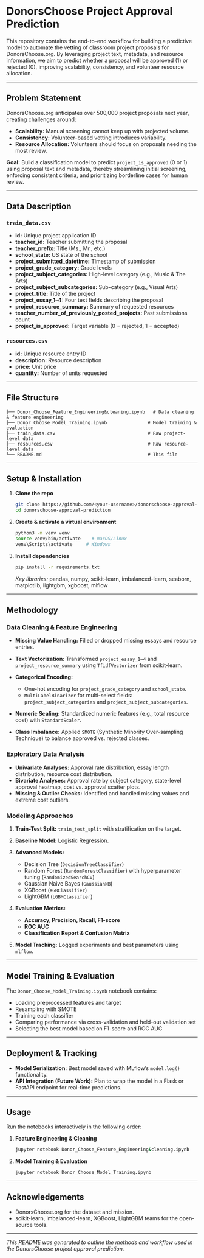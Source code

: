 
# DonorsChoose Project Approval Prediction

This repository contains the end-to-end workflow for building a predictive model to automate the vetting of classroom project proposals for DonorsChoose.org. By leveraging project text, metadata, and resource information, we aim to predict whether a proposal will be approved (1) or rejected (0), improving scalability, consistency, and volunteer resource allocation.



---

## Problem Statement

DonorsChoose.org anticipates over 500,000 project proposals next year, creating challenges around:

* **Scalability:** Manual screening cannot keep up with projected volume.
* **Consistency:** Volunteer-based vetting introduces variability.
* **Resource Allocation:** Volunteers should focus on proposals needing the most review.

**Goal:** Build a classification model to predict `project_is_approved` (0 or 1) using proposal text and metadata, thereby streamlining initial screening, enforcing consistent criteria, and prioritizing borderline cases for human review.

---

## Data Description

### `train_data.csv`

* **id:** Unique project application ID
* **teacher\_id:** Teacher submitting the proposal
* **teacher\_prefix:** Title (Ms., Mr., etc.)
* **school\_state:** US state of the school
* **project\_submitted\_datetime:** Timestamp of submission
* **project\_grade\_category:** Grade levels
* **project\_subject\_categories:** High-level category (e.g., Music & The Arts)
* **project\_subject\_subcategories:** Sub-category (e.g., Visual Arts)
* **project\_title:** Title of the project
* **project\_essay\_1`–`4:** Four text fields describing the proposal
* **project\_resource\_summary:** Summary of requested resources
* **teacher\_number\_of\_previously\_posted\_projects:** Past submissions count
* **project\_is\_approved:** Target variable (0 = rejected, 1 = accepted)

### `resources.csv`

* **id:** Unique resource entry ID
* **description:** Resource description
* **price:** Unit price
* **quantity:** Number of units requested

---

## File Structure

```
├── Donor_Choose_Feature_Engineering&cleaning.ipynb   # Data cleaning & feature engineering
├── Donor_Choose_Model_Training.ipynb               # Model training & evaluation
├── train_data.csv                                  # Raw project-level data
├── resources.csv                                   # Raw resource-level data
└── README.md                                       # This file
```

---

## Setup & Installation

1. **Clone the repo**

   ```bash
   git clone https://github.com/<your-username>/donorschoose-approval-prediction.git
   cd donorschoose-approval-prediction
   ```

2. **Create & activate a virtual environment**

   ```bash
   python3 -m venv venv
   source venv/bin/activate    # macOS/Linux
   venv\Scripts\activate     # Windows
   ```

3. **Install dependencies**

   ```bash
   pip install -r requirements.txt
   ```

   *Key libraries:* pandas, numpy, scikit-learn, imbalanced-learn, seaborn, matplotlib, lightgbm, xgboost, mlflow

---

## Methodology

### Data Cleaning & Feature Engineering

* **Missing Value Handling:** Filled or dropped missing essays and resource entries.
* **Text Vectorization:** Transformed `project_essay_1–4` and `project_resource_summary` using `TfidfVectorizer` from scikit-learn.
* **Categorical Encoding:**

  * One-hot encoding for `project_grade_category` and `school_state`.
  * `MultiLabelBinarizer` for multi-select fields: `project_subject_categories` and `project_subject_subcategories`.
* **Numeric Scaling:** Standardized numeric features (e.g., total resource cost) with `StandardScaler`.
* **Class Imbalance:** Applied `SMOTE` (Synthetic Minority Over-sampling Technique) to balance approved vs. rejected classes.

### Exploratory Data Analysis

* **Univariate Analyses:** Approval rate distribution, essay length distribution, resource cost distribution.
* **Bivariate Analyses:** Approval rate by subject category, state-level approval heatmap, cost vs. approval scatter plots.
* **Missing & Outlier Checks:** Identified and handled missing values and extreme cost outliers.

### Modeling Approaches

1. **Train-Test Split:** `train_test_split` with stratification on the target.
2. **Baseline Model:** Logistic Regression.
3. **Advanced Models:**

   * Decision Tree (`DecisionTreeClassifier`)
   * Random Forest (`RandomForestClassifier`) with hyperparameter tuning (`RandomizedSearchCV`)
   * Gaussian Naive Bayes (`GaussianNB`)
   * XGBoost (`XGBClassifier`)
   * LightGBM (`LGBMClassifier`)
4. **Evaluation Metrics:**

   * **Accuracy, Precision, Recall, F1-score**
   * **ROC AUC**
   * **Classification Report & Confusion Matrix**
5. **Model Tracking:** Logged experiments and best parameters using `mlflow`.

---

## Model Training & Evaluation

The `Donor_Choose_Model_Training.ipynb` notebook contains:

* Loading preprocessed features and target
* Resampling with SMOTE
* Training each classifier
* Comparing performance via cross-validation and held-out validation set
* Selecting the best model based on F1-score and ROC AUC

---

## Deployment & Tracking

* **Model Serialization:** Best model saved with MLflow’s `model.log()` functionality.
* **API Integration (Future Work):** Plan to wrap the model in a Flask or FastAPI endpoint for real-time predictions.

---

## Usage

Run the notebooks interactively in the following order:

1. **Feature Engineering & Cleaning**

   ```bash
   jupyter notebook Donor_Choose_Feature_Engineering&cleaning.ipynb
   ```
2. **Model Training & Evaluation**

   ```bash
   jupyter notebook Donor_Choose_Model_Training.ipynb
   ```

---

## Acknowledgements

* DonorsChoose.org for the dataset and mission.
* scikit-learn, imbalanced-learn, XGBoost, LightGBM teams for the open-source tools.

---

*This README was generated to outline the methods and workflow used in the DonorsChoose project approval prediction.*
